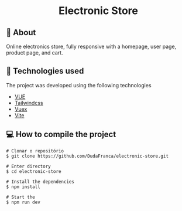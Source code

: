 <h1 align="center">Electronic Store</h1>

## 🔖 About
Online electronics store, fully responsive with a homepage, user page, product page, and cart.

## 🚀 Technologies used
The project was developed using the following technologies
<ul>
    <li>
        <a href="https://vuejs.org/">VUE</a>
    </li>
    <li>
        <a href="https://tailwindcss.com/">Tailwindcss</a>
    </li>
    <li>
     <a href="https://vuex.vuejs.org/">Vuex</a>
    </li>
    <li>
     <a href="https://vitejs.dev/">Vite</a>
    </li>
</ul>

## 💻 How to compile the project
    # Clonar o repositório
    $ git clone https://github.com/DudaFranca/electronic-store.git

    # Enter directory
    $ cd electronic-store

    # Install the dependencies
    $ npm install

    # Start the
    $ npm run dev



    